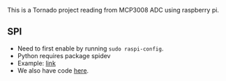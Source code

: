 This is a Tornado project reading from MCP3008 ADC using raspberry pi.

## SPI

* Need to first enable by running `sudo raspi-config`.
* Python requires package spidev
* Example: [link](http://jeremyblythe.blogspot.ca/2012/09/raspberry-pi-hardware-spi-analog-inputs.html)
* We also have code [here](https://bitbucket.org/grapeot/gassensorapi).

